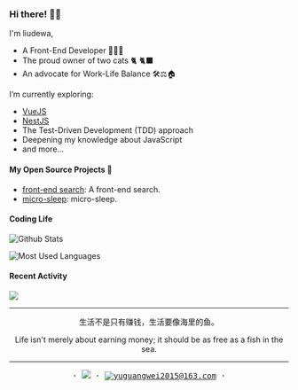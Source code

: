 ### Hi there! 👋🏻

I'm liudewa, 

- A Front-End Developer 👨🏻‍💻
- The proud owner of two cats 🐈 🐈‍⬛
- An advocate for Work-Life Balance 🛠⚖️🏠

I’m currently exploring:

- [VueJS](https://vuejs.org/)
- [NestJS](https://nestjs.com/)
- The Test-Driven Development (TDD) approach
- Deepening my knowledge about JavaScript
- and more...

#### My Open Source Projects 🚀
- [front-end search](https://github.com/liudewa888/liudewa888.github.io): A front-end search.
- [micro-sleep](https://github.com/liudewa888/micro-sleep): micro-sleep.

#### Coding Life

![Github Stats](https://github-readme-stats.vercel.app/api?username=liudewa888&count_private=true&show_icons=true&include_all_commits=true)

![Most Used Languages](https://github-readme-stats.vercel.app/api/top-langs/?username=liudewa888&layout=compact&langs_count=100&hide=HTML,Makefile,CSS,SCSS)

#### Recent Activity

![](https://github-profile-summary-cards.vercel.app/api/cards/profile-details?username=liudewa888&theme=vue)

---


<p align="center">生活不是只有赚钱，生活要像海里的鱼。 </p>

<p align="center">Life isn't merely about earning money; it should be as free as a fish in the sea.</p>


---

<p align="center">
  <samp>
    ·
    <a target="_blank" href=https://juejin.cn/user/2708815556129406" alt="junjin"><img src="https://lf3-cdn-tos.bytescm.com/obj/static/xitu_juejin_web/e08da34488b114bd4c665ba2fa520a31.svg" /></a>
    ·
    <a href="mailto:yuguangwei2015@163.com" alt="email"><img src="https://img.shields.io/badge/email-yellow?logo=Gmail&style=flat" alt="yuguangwei2015@163.com" /></a>
    ·
  </samp>
</p>
